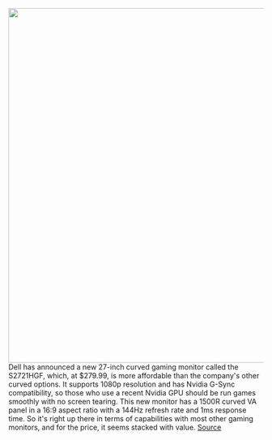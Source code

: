 <img src='https://cdn.vox-cdn.com/thumbor/N6QX2F6Jm23fhohScxPXM5pQvK4=/0x0:2040x1360/1200x800/filters:focal(857x517:1183x843)/cdn.vox-cdn.com/uploads/chorus_image/image/66970280/dellcurved.0.jpg' width='700px' /><br/>
Dell has announced a new 27-inch curved gaming monitor called the S2721HGF, which, at $279.99, is more affordable than the company's other curved options. It supports 1080p resolution and has Nvidia G-Sync compatibility, so those who use a recent Nvidia GPU should be run games smoothly with no screen tearing. This new monitor has a 1500R curved VA panel in a 16:9 aspect ratio with a 144Hz refresh rate and 1ms response time. So it's right up there in terms of capabilities with most other gaming monitors, and for the price, it seems stacked with value.
<a href='https://www.theverge.com/2020/6/23/21295636/dell-gaming-monitor-va-ips-nvidia-gsync-freesync-curved-specs-price'> Source <a/>